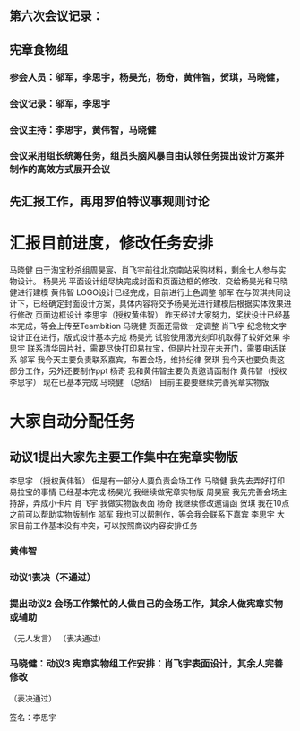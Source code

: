 ## 第六次会议记录：
## 宪章食物组
### 参会人员：邬军，李思宇，杨昊光，杨奇，黄伟智，贺琪，马晓健，
### 会议记录：邬军，李思宇
### 会议主持：李思宇，黄伟智，马晓健
### 会议采用组长统筹任务，组员头脑风暴自由认领任务提出设计方案并制作的高效方式展开会议
## 先汇报工作，再用罗伯特议事规则讨论

# 汇报目前进度，修改任务安排
马晓健
由于淘宝秒杀组周昊宸、肖飞宇前往北京南站采购材料，剩余七人参与实物设计。
杨昊光
平面设计组尽快完成封面和页面边框的修改，交给杨昊光和马晓健进行建模
黄伟智
LOGO设计已经完成，目前进行上色调整
邬军
在与贺琪共同设计下，已经确定封面设计方案，具体内容将交予杨昊光进行建模后根据实体效果进行修改
页面边框设计
李思宇（授权黄伟智）
昨天经过大家努力，奖状设计已经基本完成，等会上传至Teambition
马晓健
页面还需做一定调整
肖飞宇
纪念物文字设计正在进行，版式设计基本完成
杨昊光
试验使用激光刻印机取得了较好效果
李思宇
联系清华园片社，需要尽快打印易拉宝，但是片社现在未开门，需要电话联系
邬军
我今天主要负责联系嘉宾，布置会场，维持纪律
贺琪
我今天也要负责这部分工作，另外还要制作ppt
杨奇
我和黄伟智主要负责邀请函制作
黄伟智（授权李思宇）
现在已基本完成
马晓健
（总结）
目前主要要继续完善宪章实物版

# 大家自动分配任务
## 动议1提出大家先主要工作集中在宪章实物版
李思宇 （授权黄伟智）
但是有一部分人要负责会场工作
马晓健
我先去弄好打印易拉宝的事情 已经基本完成
杨昊光
我继续做宪章实物版
周昊宸
我先完善会场主持辞，弄成小卡片
肖飞宇
我做实物版表面
杨奇
我继续修改邀请函
贺琪
我在10点之前可以帮助实物版制作
邬军
我也可以帮制作，等会我会联系下嘉宾
李思宇
大家目前工作基本没有冲突，可以按照商议内容安排任务
### 黄伟智
### 动议1表决（不通过）
### 提出动议2 会场工作繁忙的人做自己的会场工作，其余人做宪章实物或辅助
（无人发言）
（表决通过）



### 马晓健：动议3 宪章实物组工作安排：肖飞宇表面设计，其余人完善修改
（表决通过）

签名：李思宇




